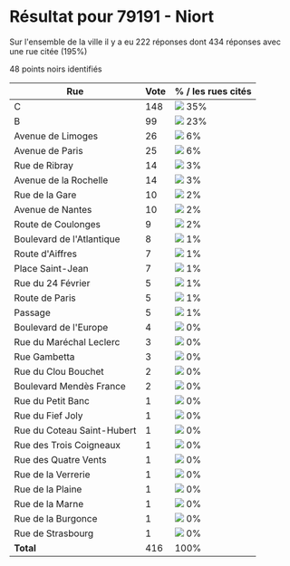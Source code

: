 # Résultat pour 79191 - Niort

Sur l'ensemble de la ville il y a eu 222 réponses dont 434 réponses avec une rue citée (195%)

48 points noirs identifiés

| Rue | Vote | % / les rues cités|
|-----|------|-------------------|
| C | 148 | <img src="../../img/bar_35.gif" />&nbsp;35%|
| B | 99 | <img src="../../img/bar_23.gif" />&nbsp;23%|
| Avenue de Limoges | 26 | <img src="../../img/bar_6.gif" />&nbsp;6%|
| Avenue de Paris | 25 | <img src="../../img/bar_6.gif" />&nbsp;6%|
| Rue de Ribray | 14 | <img src="../../img/bar_3.gif" />&nbsp;3%|
| Avenue de la Rochelle | 14 | <img src="../../img/bar_3.gif" />&nbsp;3%|
| Rue de la Gare | 10 | <img src="../../img/bar_2.gif" />&nbsp;2%|
| Avenue de Nantes | 10 | <img src="../../img/bar_2.gif" />&nbsp;2%|
| Route de Coulonges | 9 | <img src="../../img/bar_2.gif" />&nbsp;2%|
| Boulevard de l'Atlantique | 8 | <img src="../../img/bar_1.gif" />&nbsp;1%|
| Route d'Aiffres | 7 | <img src="../../img/bar_1.gif" />&nbsp;1%|
| Place Saint-Jean | 7 | <img src="../../img/bar_1.gif" />&nbsp;1%|
| Rue du 24 Février | 5 | <img src="../../img/bar_1.gif" />&nbsp;1%|
| Route de Paris | 5 | <img src="../../img/bar_1.gif" />&nbsp;1%|
| Passage | 5 | <img src="../../img/bar_1.gif" />&nbsp;1%|
| Boulevard de l'Europe | 4 | <img src="../../img/bar_0.gif" />&nbsp;0%|
| Rue du Maréchal Leclerc | 3 | <img src="../../img/bar_0.gif" />&nbsp;0%|
| Rue Gambetta | 3 | <img src="../../img/bar_0.gif" />&nbsp;0%|
| Rue du Clou Bouchet | 2 | <img src="../../img/bar_0.gif" />&nbsp;0%|
| Boulevard Mendès France | 2 | <img src="../../img/bar_0.gif" />&nbsp;0%|
| Rue du Petit Banc | 1 | <img src="../../img/bar_0.gif" />&nbsp;0%|
| Rue du Fief Joly | 1 | <img src="../../img/bar_0.gif" />&nbsp;0%|
| Rue du Coteau Saint-Hubert | 1 | <img src="../../img/bar_0.gif" />&nbsp;0%|
| Rue des Trois Coigneaux | 1 | <img src="../../img/bar_0.gif" />&nbsp;0%|
| Rue des Quatre Vents | 1 | <img src="../../img/bar_0.gif" />&nbsp;0%|
| Rue de la Verrerie | 1 | <img src="../../img/bar_0.gif" />&nbsp;0%|
| Rue de la Plaine | 1 | <img src="../../img/bar_0.gif" />&nbsp;0%|
| Rue de la Marne | 1 | <img src="../../img/bar_0.gif" />&nbsp;0%|
| Rue de la Burgonce | 1 | <img src="../../img/bar_0.gif" />&nbsp;0%|
| Rue de Strasbourg | 1 | <img src="../../img/bar_0.gif" />&nbsp;0%|
| **Total** | 416 | 100%|
